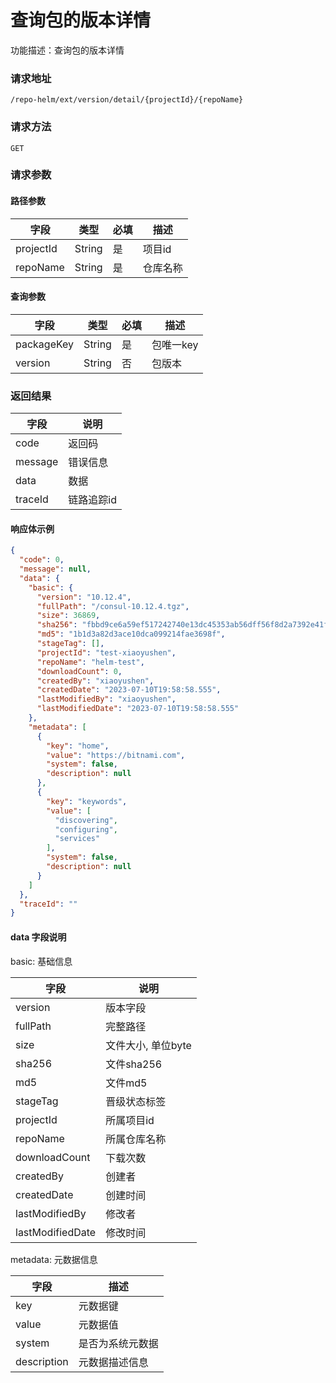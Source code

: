 # 查询包的版本详情
功能描述：查询包的版本详情

### 请求地址
```
/repo-helm/ext/version/detail/{projectId}/{repoName}
```

### 请求方法
`GET`
### 请求参数

#### 路径参数

| 字段        | 类型     | 必填  | 描述         |
|-----------|--------|-----|------------|
| projectId | String | 是   | 项目id       |
| repoName  | String | 是   | 仓库名称       |

#### 查询参数

| 字段         | 类型     | 必填  | 描述     |
|------------|--------|-----|--------|
| packageKey | String | 是   | 包唯一key |
| version    | String | 否   | 包版本    |

### 返回结果

| 字段      | 说明     |
|---------|--------|
| code    | 返回码    |
| message | 错误信息   |
| data    | 数据     |
| traceId | 链路追踪id |

#### 响应体示例

```json
{
  "code": 0,
  "message": null,
  "data": {
    "basic": {
      "version": "10.12.4",
      "fullPath": "/consul-10.12.4.tgz",
      "size": 36869,
      "sha256": "fbbd9ce6a59ef517242740e13dc45353ab56dff56f8d2a7392e41f885df192dd",
      "md5": "1b1d3a82d3ace10dca099214fae3698f",
      "stageTag": [],
      "projectId": "test-xiaoyushen",
      "repoName": "helm-test",
      "downloadCount": 0,
      "createdBy": "xiaoyushen",
      "createdDate": "2023-07-10T19:58:58.555",
      "lastModifiedBy": "xiaoyushen",
      "lastModifiedDate": "2023-07-10T19:58:58.555"
    },
    "metadata": [
      {
        "key": "home",
        "value": "https://bitnami.com",
        "system": false,
        "description": null
      },
      {
        "key": "keywords",
        "value": [
          "discovering",
          "configuring",
          "services"
        ],
        "system": false,
        "description": null
      }
    ]
  },
  "traceId": ""
}
```

#### data 字段说明

basic: 基础信息

| 字段               | 说明           |
|------------------|--------------|
| version          | 版本字段         |
| fullPath         | 完整路径         |
| size             | 文件大小, 单位byte |
| sha256           | 文件sha256     |
| md5              | 文件md5        |
| stageTag         | 晋级状态标签       |
| projectId        | 所属项目id       |
| repoName         | 所属仓库名称       |
| downloadCount    | 下载次数         |
| createdBy        | 创建者          |
| createdDate      | 创建时间         |
| lastModifiedBy   | 修改者          |
| lastModifiedDate | 修改时间         |

metadata: 元数据信息

| 字段          | 描述       |
|-------------|----------|
| key         | 元数据键     |
| value       | 元数据值     |
| system      | 是否为系统元数据 |
| description | 元数据描述信息  |
